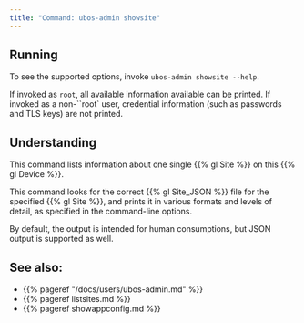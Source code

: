 ```yaml
---
title: "Command: ubos-admin showsite"
---
```


## Running

To see the supported options, invoke ``ubos-admin showsite --help``.

If invoked as ``root``, all available information available can be printed. If
invoked as a non-``root` user, credential information (such as passwords and
TLS keys) are not printed.

## Understanding

This command lists information about one single {{% gl Site %}} on this
{{% gl Device %}}.

This command looks for the correct {{% gl Site_JSON %}} file for the specified
{{% gl Site %}}, and prints it in various formats and levels of detail, as
specified in the command-line options.

By default, the output is intended for human consumptions, but JSON output is supported
as well.

## See also:

* {{% pageref "/docs/users/ubos-admin.md" %}}
* {{% pageref listsites.md %}}
* {{% pageref showappconfig.md %}}
